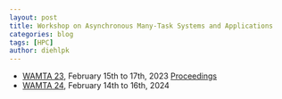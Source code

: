 ```yaml
---
layout: post
title: Workshop on Asynchronous Many-Task Systems and Applications
categories: blog
tags: [HPC]
author: diehlpk
---
```


* [WAMTA 23](https://wamta23.stellar-group.org/), February 15th to 17th, 2023 [Proceedings](https://link.springer.com/book/10.1007/978-3-031-32316-4)
* [WAMTA 24](https://wamta24.icl.utk.edu/), February 14th to 16th, 2024
